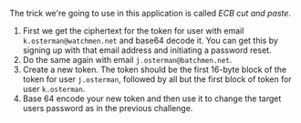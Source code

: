 The trick we're going to use in this application is called *ECB cut and paste*.

1. First we get the ciphertext for the token for user with email
   `k.osterman@watchmen.net` and base64 decode it. You can get this by signing
   up with that email address and initiating a password reset.
2. Do the same again with email `j.osterman@batchmen.net`.
3. Create a new token. The token should be the first 16-byte block of the token
   for user `j.osterman`, followed by all but the first block of token for user
   `k.osterman`.
4. Base 64 encode your new token and then use it to change the target users
   password as in the previous challenge.
